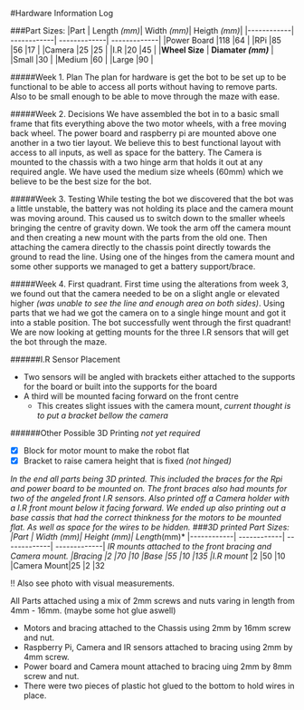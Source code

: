 #Hardware Information Log

###Part Sizes:
|Part        | Length *(mm)*| Width *(mm)*| Heigth *(mm)*|
|------------| ------------| -------------| -------------|
|Power Board |118          |64            |
|RPi         |85           |56            |17            |
|Camera      |25           |25            |
|I.R         |20           |45            |
|**Wheel Size**    | **Diamater _(mm)_**  |
|Small       |30          |
|Medium      |60          |
|Large       |90          |


#####Week 1. Plan 
The plan for hardware is get the bot to be set up to be functional to be able to access all ports without having to remove parts. Also to be small enough to be able to move through the maze with ease. 


#####Week 2. Decisions 
We have assembled the bot in to a basic small frame that fits everything above the two motor wheels, with a free moving back wheel. The power board and raspberry pi are mounted above one another in a two tier layout. We believe this to best functional layout with access to all inputs, as well as space for the battery. The Camera is mounted to the chassis with a two hinge arm that holds it out at any required angle. We have used the medium size wheels (60mm) which we believe to be the best size for the bot.


#####Week 3. Testing
While testing the bot we discovered that the bot was a little unstable, the battery was not holding its place and the camera mount was moving around. This caused us to switch down to the smaller wheels bringing the centre of gravity down. We took the arm off the camera mount and then creating a new mount with the parts from the old one. Then attaching the camera directly to the chassis point directly towards the ground to read the line. Using one of the hinges from the camera mount and some other supports we managed to get a battery support/brace. 


#####Week 4. First quadrant. 
First time using the alterations from week 3, we found out that the camera needed to be on a slight angle or elevated higher *(was unable to see the line and enough area on both sides)*. Using parts that we had we got the camera on to a single hinge mount and got it into a stable position. The bot successfully went through the first quadrant! 
We are now looking at getting mounts for the three I.R sensors that will get the bot through the maze. 

######I.R Sensor Placement
* Two sensors will be angled with brackets either attached to the supports for the board or built into the supports for the board
* A third will be mounted facing forward on the front centre
  * This creates slight issues with the camera mount, *current thought is to put a bracket bellow the camera*
 
######Other Possible 3D Printing _not yet required_
- [x] Block for motor mount to make the robot flat
- [x] Bracket to raise camera height that is fixed *(not hinged)*

*In the end all parts being 3D printed. This included the braces for the Rpi and power board to be mounted on. The front braces also had mounts for two of the angeled front I.R sensors. Also printed off a Camera holder with a I.R front mount below it facing forward. We ended up also printing out a base cassis that had the correct thinkness for the motors to be mounted flat. As well as space for the wires to be hidden. 
###3D printed Part Sizes:
|Part        | Width *(mm)*| Height *(mm)*| Length*(mm)*
|------------| ------------| -------------| -------------|  *IR mounts attached to the front bracing and Camera mount. 
|Bracing     |2            |70            |10
|Base        |55           |10            |135
|I.R mount*  |2            |50            |10
|Camera Mount|25           |2             |32

!! Also see photo with visual measurements. 


All Parts attached using a mix of 2mm screws and nuts varing in length from 4mm - 16mm. (maybe some hot glue aswell)  
- Motors and bracing attached to the Chassis using 2mm by 16mm screw and nut. 
- Raspberry Pi, Camera and IR sensors attached to bracing using 2mm by 4mm screw. 
- Power board and Camera mount attached to bracing uing 2mm by 8mm screw and nut.
- There were two pieces of plastic hot glued to the bottom to hold wires in place. 

